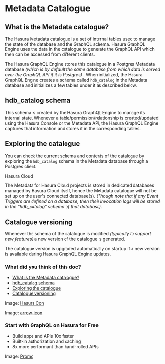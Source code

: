 # Metadata Catalogue

## What is the Metadata catalogue?​

The Hasura Metadata catalogue is a set of internal tables used to manage the state of the database and the GraphQL schema.
Hasura GraphQL Engine uses the data in the catalogue to generate the GraphQL API which then can be accessed from different clients.

The Hasura GraphQL Engine stores this catalogue in a Postgres Metadata database *(which is by default the same database from which data is served over the GraphQL API if it is Postgres)* .
When initialized, the Hasura GraphQL Engine creates a schema called `hdb_catalog` in the Metadata database and initializes a few tables under it as described below.

## hdb_catalog schema​

This schema is created by the Hasura GraphQL Engine to manage its internal state. Whenever a table/permission/relationship is created/updated using the Hasura Console or the Metadata API, the Hasura GraphQL Engine captures that information and stores it in the corresponding tables.

## Exploring the catalogue​

You can check the current schema and contents of the catalogue by exploring the `hdb_catalog` schema in the Metadata database through a Postgres client.

Hasura Cloud

The Metadata for Hasura Cloud projects is stored in dedicated databases managed by Hasura Cloud itself,
hence the Metadata catalogue will not be set up on the user's connected database(s). *(Though note that if any Event Triggers are defined on a database, then their invocation logs will be stored in the "hdb_catalog" schema of that database).* 

## Catalogue versioning​

Whenever the schema of the catalogue is modified *(typically to support new features)* a new version of the catalogue is generated.

The catalogue version is upgraded automatically on startup if a new version is available during Hasura GraphQL Engine updates.

### What did you think of this doc?

- [ What is the Metadata catalogue? ](https://hasura.io/docs/latest/migrations-metadata-seeds/legacy-configs/config-v1/reference/metadata-schema/#what-is-the-metadata-catalogue)
- [ hdb_catalog schema ](https://hasura.io/docs/latest/migrations-metadata-seeds/legacy-configs/config-v1/reference/metadata-schema/#hdb_catalog-schema)
- [ Exploring the catalogue ](https://hasura.io/docs/latest/migrations-metadata-seeds/legacy-configs/config-v1/reference/metadata-schema/#exploring-the-catalogue)
- [ Catalogue versioning ](https://hasura.io/docs/latest/migrations-metadata-seeds/legacy-configs/config-v1/reference/metadata-schema/#catalogue-versioning)


Image: [ Hasura Con ](https://res.cloudinary.com/dh8fp23nd/image/upload/v1686154570/hasura-con-2023/has-con-light-date_r2a2ud.png)

Image: [ arrow-icon ](https://res.cloudinary.com/dh8fp23nd/image/upload/v1683723549/main-web/chevron-right_ldbi7d.png)

### Start with GraphQL on Hasura for Free

- Build apps and APIs 10x faster
- Built-in authorization and caching
- 8x more performant than hand-rolled APIs


Image: [ Promo ](https://hasura.io/docs/assets/images/hasura-free-ff60e409244e0ea12b5a3045d1a9096b.png)